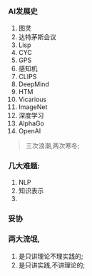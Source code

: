 ### AI发展史

1. 图灵
1. 达特茅斯会议
2. Lisp
3. CYC
4. GPS
5. 感知机
6. CLIPS
7. DeepMind
8. HTM
9. Vicarious
10. ImageNet
11. 深度学习
12. AlphaGo
13. OpenAI

> 三次浪潮,两次寒冬;


### 几大难题:

1. NLP
2. 知识表示
3.

### 妥协



### 两大流氓,
1. 是只讲理论不理实践的;
2. 是只讲实践,不讲理论的;
